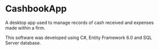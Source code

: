 # CashbookApp

A desktop app used to manage records of cash received and expenses made within a firm. 

This software was developed using C#, Entity Framework 6.0 and SQL Server database.
